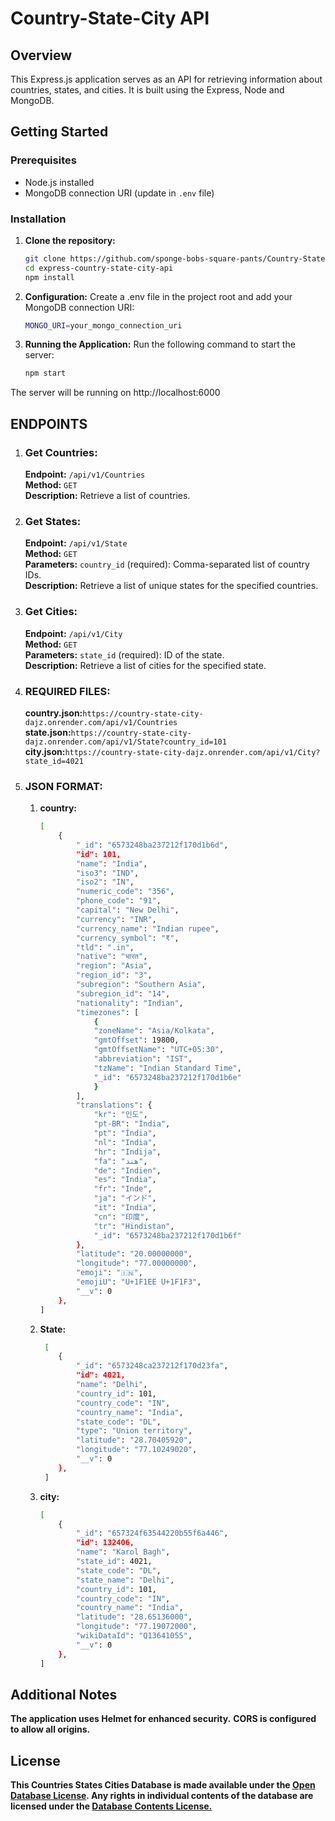 # Country-State-City API

## Overview
This Express.js application serves as an API for retrieving information about countries, states, and cities. It is built using the Express, Node and MongoDB.

## Getting Started

### Prerequisites
- Node.js installed
- MongoDB connection URI (update in `.env` file)

### Installation
1. **Clone the repository:**
   ```bash
   git clone https://github.com/sponge-bobs-square-pants/Country-State
   cd express-country-state-city-api
   npm install
2. **Configuration:**
    Create a .env file in the project root and add your MongoDB connection URI:
    ```bash
    MONGO_URI=your_mongo_connection_uri
3.  **Running the Application:**
    Run the following command to start the server:
    ```bash
    npm start
The server will be running on http://localhost:6000

## ENDPOINTS

1.  ### Get Countries:
    **Endpoint:** `/api/v1/Countries`  
    **Method:** `GET`  
    **Description:** Retrieve a list of countries.  
2. ### Get States:  
    **Endpoint:** `/api/v1/State`  
    **Method:** `GET`  
    **Parameters:** `country_id` (required):   Comma-separated list of country IDs.  
    **Description:** Retrieve a list of unique states for the specified countries.  
3. ### Get Cities:
    **Endpoint:** `/api/v1/City`  
    **Method:** `GET`  
    **Parameters:** `state_id` (required): ID of the state.  
    **Description:** Retrieve a list of cities for the specified state.  

4. ### REQUIRED FILES:
    **country.json:**`https://country-state-city-dajz.onrender.com/api/v1/Countries`  
    **state.json:**`https://country-state-city-dajz.onrender.com/api/v1/State?country_id=101`  
    **city.json:**`https://country-state-city-dajz.onrender.com/api/v1/City?state_id=4021`

5. ### JSON FORMAT:
    1. **country:**
        ```bash
        [
            {
                "_id": "6573248ba237212f170d1b6d",
                "id": 101,
                "name": "India",
                "iso3": "IND",
                "iso2": "IN",
                "numeric_code": "356",
                "phone_code": "91",
                "capital": "New Delhi",
                "currency": "INR",
                "currency_name": "Indian rupee",
                "currency_symbol": "₹",
                "tld": ".in",
                "native": "भारत",
                "region": "Asia",
                "region_id": "3",
                "subregion": "Southern Asia",
                "subregion_id": "14",
                "nationality": "Indian",
                "timezones": [
                    {
                    "zoneName": "Asia/Kolkata",
                    "gmtOffset": 19800,
                    "gmtOffsetName": "UTC+05:30",
                    "abbreviation": "IST",
                    "tzName": "Indian Standard Time",
                    "_id": "6573248ba237212f170d1b6e"
                    }
                ],
                "translations": {
                    "kr": "인도",
                    "pt-BR": "Índia",
                    "pt": "Índia",
                    "nl": "India",
                    "hr": "Indija",
                    "fa": "هند",
                    "de": "Indien",
                    "es": "India",
                    "fr": "Inde",
                    "ja": "インド",
                    "it": "India",
                    "cn": "印度",
                    "tr": "Hindistan",
                    "_id": "6573248ba237212f170d1b6f"
                },
                "latitude": "20.00000000",
                "longitude": "77.00000000",
                "emoji": "🇮🇳",
                "emojiU": "U+1F1EE U+1F1F3",
                "__v": 0
            },
        ]
    2.  **State:**
        ```bash
         [
            {
                "_id": "6573248ca237212f170d23fa",
                "id": 4021,
                "name": "Delhi",
                "country_id": 101,
                "country_code": "IN",
                "country_name": "India",
                "state_code": "DL",
                "type": "Union territory",
                "latitude": "28.70405920",
                "longitude": "77.10249020",
                "__v": 0
            },
         ]
    3.  **city:**
        ```bash
        [
            {
                "_id": "657324f63544220b55f6a446",
                "id": 132406,
                "name": "Karol Bagh",
                "state_id": 4021,
                "state_code": "DL",
                "state_name": "Delhi",
                "country_id": 101,
                "country_code": "IN",
                "country_name": "India",
                "latitude": "28.65136000",
                "longitude": "77.19072000",
                "wikiDataId": "Q13641055",
                "__v": 0
            },
        ]


## Additional Notes
**The application uses Helmet for enhanced security.**
**CORS is configured to allow all origins.**

## License
 **This Countries States Cities Database is made available under the [Open Database License](LICENSE.md). Any rights in individual contents of the database are licensed under the [Database Contents License.](CONTENT_LICENSE.md)**



